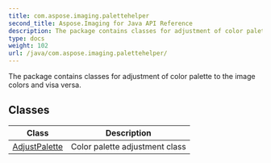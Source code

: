 ```yaml
---
title: com.aspose.imaging.palettehelper
second_title: Aspose.Imaging for Java API Reference
description: The package contains classes for adjustment of color palette to the image colors and visa versa.
type: docs
weight: 102
url: /java/com.aspose.imaging.palettehelper/
---
```


The package contains classes for adjustment of color palette to the image colors and visa versa.


## Classes

| Class | Description |
| --- | --- |
| [AdjustPalette](../com.aspose.imaging.palettehelper/adjustpalette) | Color palette adjustment class |
